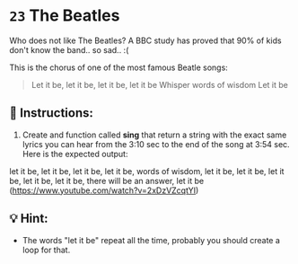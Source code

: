 # `23` The Beatles

Who does not like The Beatles?
A BBC study has proved that 90% of kids don't know the band.. so sad.. :(

This is the chorus of one of the most famous Beatle songs:

> Let it be, let it be, let it be, let it be
> Whisper words of wisdom
> Let it be

## 📝 Instructions:
1. Create and function called **sing** that return a string with the exact same lyrics
you can hear from the 3:10 sec to the end of the song at 3:54 sec. Here is the expected output:

let it be, let it be, let it be, let it be, words of wisdom, let it be, let it be, let it be, let it be, let it be, there will be an answer, let it be
(https://www.youtube.com/watch?v=2xDzVZcqtYI)

## 💡 Hint:

- The words "let it be" repeat all the time, probably you should create a loop for that.
